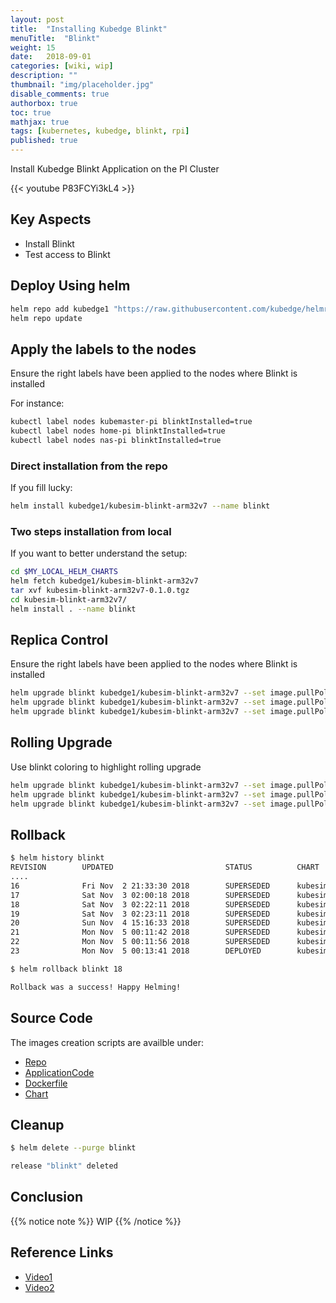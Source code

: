 ```yaml
---
layout: post
title:  "Installing Kubedge Blinkt"
menuTitle:  "Blinkt"
weight: 15
date:   2018-09-01
categories: [wiki, wip]
description: ""
thumbnail: "img/placeholder.jpg"
disable_comments: true
authorbox: true
toc: true
mathjax: true
tags: [kubernetes, kubedge, blinkt, rpi]
published: true
---
```


Install Kubedge Blinkt Application on the PI Cluster

<!--more-->

{{< youtube P83FCYi3kL4 >}}

## Key Aspects

- Install Blinkt
- Test access to Blinkt

## Deploy Using helm

```bash
helm repo add kubedge1 "https://raw.githubusercontent.com/kubedge/helmrepos/arm32v7/kubedge1"
helm repo update
```

## Apply the labels to the nodes

Ensure the right labels have been applied to the nodes where Blinkt is installed

For instance:

```bash
kubectl label nodes kubemaster-pi blinktInstalled=true
kubectl label nodes home-pi blinktInstalled=true
kubectl label nodes nas-pi blinktInstalled=true
```

### Direct installation from the repo

If you fill lucky:

```bash
helm install kubedge1/kubesim-blinkt-arm32v7 --name blinkt 
```

### Two steps installation from local

If you want to better understand the setup:

```bash
cd $MY_LOCAL_HELM_CHARTS
helm fetch kubedge1/kubesim-blinkt-arm32v7
tar xvf kubesim-blinkt-arm32v7-0.1.0.tgz
cd kubesim-blinkt-arm32v7/
helm install . --name blinkt 
```
## Replica Control

Ensure the right labels have been applied to the nodes where Blinkt is installed

```bash
helm upgrade blinkt kubedge1/kubesim-blinkt-arm32v7 --set image.pullPolicy=IfNotPresent --set blinkt.algorithm=blinkt5 --set replicaCount=2
helm upgrade blinkt kubedge1/kubesim-blinkt-arm32v7 --set image.pullPolicy=IfNotPresent --set blinkt.algorithm=blinkt5 --set replicaCount=3
helm upgrade blinkt kubedge1/kubesim-blinkt-arm32v7 --set image.pullPolicy=IfNotPresent --set blinkt.algorithm=blinkt5 --set replicaCount=0
```
## Rolling Upgrade

Use blinkt coloring to highlight rolling upgrade

```bash
helm upgrade blinkt kubedge1/kubesim-blinkt-arm32v7 --set image.pullPolicy=IfNotPresent --set replicaCount=3 --set blinkt.release=green
helm upgrade blinkt kubedge1/kubesim-blinkt-arm32v7 --set image.pullPolicy=IfNotPresent --set replicaCount=3 --set blinkt.release=blue
helm upgrade blinkt kubedge1/kubesim-blinkt-arm32v7 --set image.pullPolicy=IfNotPresent --set replicaCount=3 --set blinkt.release=red
```

## Rollback

```bash
$ helm history blinkt
REVISION        UPDATED                         STATUS          CHART                           DESCRIPTION
....
16              Fri Nov  2 21:33:30 2018        SUPERSEDED      kubesim-blinkt-arm32v7-0.1.0    Upgrade complete
17              Sat Nov  3 02:00:18 2018        SUPERSEDED      kubesim-blinkt-arm32v7-0.1.0    Upgrade complete
18              Sat Nov  3 02:22:11 2018        SUPERSEDED      kubesim-blinkt-arm32v7-0.1.0    Upgrade complete
19              Sat Nov  3 02:23:11 2018        SUPERSEDED      kubesim-blinkt-arm32v7-0.1.0    Upgrade complete
20              Sun Nov  4 15:16:33 2018        SUPERSEDED      kubesim-blinkt-arm32v7-0.1.0    Upgrade complete
21              Mon Nov  5 00:11:42 2018        SUPERSEDED      kubesim-blinkt-arm32v7-0.1.0    Upgrade complete
22              Mon Nov  5 00:11:56 2018        SUPERSEDED      kubesim-blinkt-arm32v7-0.1.0    Upgrade complete
23              Mon Nov  5 00:13:41 2018        DEPLOYED        kubesim-blinkt-arm32v7-0.1.0    Upgrade complete
```
```bash
$ helm rollback blinkt 18

Rollback was a success! Happy Helming!
```

## Source Code

The images creation scripts are availble under:

- [Repo](https://github.com/kubedge/kubesim_blinkt)
- [ApplicationCode](https://github.com/kubedge/kubesim_blinkt/tree/arm32v7/kubesim_blinkt)
- [Dockerfile](https://github.com/kubedge/kubesim_blinkt/tree/arm32v7/images/kubesim_blinkt)
- [Chart](https://github.com/kubedge/kubesim_blinkt/tree/arm32v7/charts/kubesim-blinkt-arm32v7)

## Cleanup

```bash
$ helm delete --purge blinkt

release "blinkt" deleted
```

## Conclusion

{{% notice note %}}
WIP
{{% /notice %}}

## Reference Links

- [Video1](https://youtu.be/ZyTLMnzehyU?t=1798)
- [Video2](https://www.youtube.com/watch?v=a7MX6ED2zVM)
